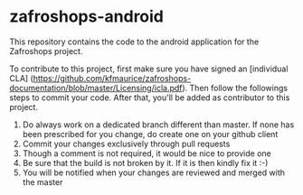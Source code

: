 # zafroshops-android
This repository contains the code to the android application for the Zafroshops project.

To contribute to this project, first make sure you have signed an [individual CLA] (https://github.com/kfmaurice/zafroshops-documentation/blob/master/Licensing/icla.pdf). Then follow the followings steps to commit your code. After that, you'll be added as contributor to this project.

1. Do always work on a dedicated branch different than master. If none has been prescribed for you change, do create one on your github client
2. Commit your changes exclusively through pull requests
3. Though a comment is not required, it would be nice to provide one
4. Be sure that the build is not broken by it. If it is then kindly fix it :-)
5. You will be notified when your changes are reviewed and merged with the master
